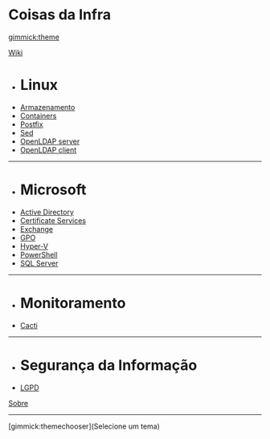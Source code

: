# Coisas da Infra

[gimmick:theme](cosmo)

[Wiki]()

  * # Linux
  * [Armazenamento](pages/kb/linux/StorMgmt.md)
  * [Containers](pages/kb/linux/Containers.md)
  * [Postfix](pages/kb/linux/postfix.md)
  * [Sed](pages/kb/linux/sed.md)
  * [OpenLDAP server](OpenLDAP/OpenLDAP_server.md)
  * [OpenLDAP client](OpenLDAP/OpenLDAP_client.md)
  - - - -
  * # Microsoft
  * [Active Directory](pages/kb/microsoft/ActiveDirectory.md)
  * [Certificate Services](pages/kb/microsoft/adcs/CertificateServices.md)
  * [Exchange](pages/kb/microsoft/ExchangeServer.md)
  * [GPO](pages/kb/microsoft/GroupPolicy.md)
  * [Hyper-V](pages/kb/microsoft/Hyper-V.md)
  * [PowerShell](pages/kb/microsoft/powershell.md)
  * [SQL Server](pages/kb/microsoft/SQLServer.md)
  - - - -
  * # Monitoramento
  * [Cacti](Cacti/Cacti.md)
  - - - -
  * # Segurança da Informação
  * [LGPD](LGPD/LGPD.md)

[Sobre](pages/about.md)
- - - -
[gimmick:themechooser](Selecione um tema)
